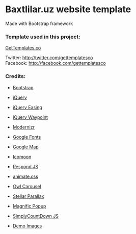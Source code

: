 # Baxtlilar.uz website template

Made with Bootstrap framework

### Template used in this project:

[GetTemplates.co](http://gettemplates.co)

Twitter: http://twitter.com/gettemplatesco <br>
Facebook: http://facebook.com/gettemplatesco


### Credits:

- [Bootstrap](http://getbootstrap.com)
- [jQuery](http://jquery.com)
- [jQuery Easing](http://gsgd.co.uk/sandbox/jquery/easing)
- [jQuery Waypoint](https://github.com/imakewebthings/waypoints)
- [Modernizr](http://modernizr.com)

- [Google Fonts](https://www.google.com/fonts)
- [Google Map](http://maps.google.com)
- [Icomoon](https://icomoon.io/app)
- [Respond JS](https://github.com/scottjehl/Respond)

- [animate.css](http://daneden.me/animate)
- [Owl Carousel](http://www.owlcarousel.owlgraphic.com)
- [Stellar Parallax](http://markdalgleish.com/projects/stellar.js)
- [Magnific Popup](http://dimsemenov.com/plugins/magnific-popup)
- [SimplyCountDown JS](http://vincentloy.github.io/simplyCountdown.js)
- [Demo Images](http://unsplash.com)

